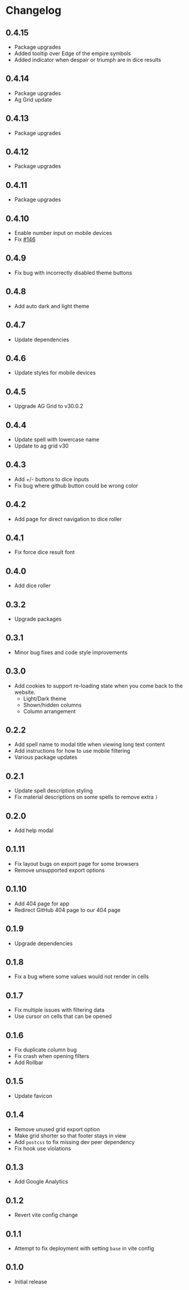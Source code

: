 <!-- @format -->

# Changelog

## 0.4.15

-   Package upgrades
-   Added tooltip over Edge of the empire symbols
-   Added indicator when despair or triumph are in dice results

## 0.4.14

-   Package upgrades
-   Ag Grid update

## 0.4.13

-   Package upgrades

## 0.4.12

-   Package upgrades

## 0.4.11

-   Package upgrades

## 0.4.10

-   Enable number input on mobile devices
-   Fix [#146](https://github.com/mg3-codes/d-d-spell-finder/issues/146)

## 0.4.9

-   Fix bug with incorrectly disabled theme buttons

## 0.4.8

-   Add auto dark and light theme

## 0.4.7

-   Update dependencies

## 0.4.6

-   Update styles for mobile devices

## 0.4.5

-   Upgrade AG Grid to v30.0.2

## 0.4.4

-   Update spell with lowercase name
-   Update to ag grid v30

## 0.4.3

-   Add +/- buttons to dice inputs
-   Fix bug where github button could be wrong color

## 0.4.2

-   Add page for direct navigation to dice roller

## 0.4.1

-   Fix force dice result font

## 0.4.0

-   Add dice roller

## 0.3.2

-   Upgrade packages

## 0.3.1

-   Minor bug fixes and code style improvements

## 0.3.0

-   Add cookies to support re-loading state when you come back to the website.
    -   Light/Dark theme
    -   Shown/hidden columns
    -   Column arrangement

## 0.2.2

-   Add spell name to modal title when viewing long text content
-   Add instructions for how to use mobile filtering
-   Various package updates

## 0.2.1

-   Update spell description styling
-   Fix material descriptions on some spells to remove extra `)`

## 0.2.0

-   Add help modal

## 0.1.11

-   Fix layout bugs on export page for some browsers
-   Remove unsupported export options

## 0.1.10

-   Add 404 page for app
-   Redirect GitHub 404 page to our 404 page

## 0.1.9

-   Upgrade dependencies

## 0.1.8

-   Fix a bug where some values would not render in cells

## 0.1.7

-   Fix multiple issues with filtering data
-   Use cursor on cells that can be opened

## 0.1.6

-   Fix duplicate column bug
-   Fix crash when opening filters
-   Add Rollbar

## 0.1.5

-   Update favicon

## 0.1.4

-   Remove unused grid export option
-   Make grid shorter so that footer stays in view
-   Add `postcss` to fix missing dev peer dependency
-   Fix hook use violations

## 0.1.3

-   Add Google Analytics

## 0.1.2

-   Revert vite config change

## 0.1.1

-   Attempt to fix deployment with setting `base` in vite config

## 0.1.0

-   Initial release

